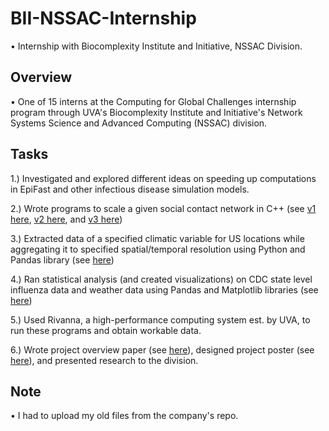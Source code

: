 # BII-NSSAC-Internship
• Internship with Biocomplexity Institute and Initiative, NSSAC Division.

## Overview
• One of 15 interns at the Computing for Global Challenges internship program through UVA's Biocomplexity Institute and Initiative's Network Systems Science and Advanced Computing (NSSAC) division.

## Tasks
1.) Investigated and explored different ideas on speeding up computations in EpiFast and other infectious disease simulation models.

2.) Wrote programs to scale a given social contact network in C++ (see [v1 here](https://github.com/zacherymorris2021/BII-NSSAC-Internship/blob/master/scaling-network-graph/scaling-network-v1.cpp), [v2 here](https://github.com/zacherymorris2021/BII-NSSAC-Internship/blob/master/scaling-network-graph/scaling-network-v2.cpp), and [v3 here](https://github.com/zacherymorris2021/BII-NSSAC-Internship/blob/master/scaling-network-graph/scaling-network-v3.cpp))

3.) Extracted data of a specified climatic variable for US locations while aggregating it to specified spatial/temporal resolution using Python and Pandas library (see [here](https://github.com/zacherymorris2021/BII-NSSAC-Internship/blob/master/climate-variable-data-analysis/aggregate_climate_data.py))

4.) Ran statistical analysis (and created visualizations) on CDC state level influenza data and weather data using Pandas and Matplotlib libraries (see [here](https://github.com/zacherymorris2021/BII-NSSAC-Internship/blob/master/flu-weather-visualizations/flu_activity_visualization.py))

5.) Used Rivanna, a high-performance computing system est. by UVA, to run these programs and obtain workable data.

6.) Wrote project overview paper (see [here](https://github.com/zacherymorris2021/BII-NSSAC-Internship/blob/master/C4GC_FinalPaper_ZacheryMorris.pdf)), designed project poster (see [here](https://github.com/zacherymorris2021/BII-NSSAC-Internship/blob/master/C4GC%20Poster_Zachery_Morris.pdf)), and presented research to the division.

## Note
• I had to upload my old files from the company's repo.
